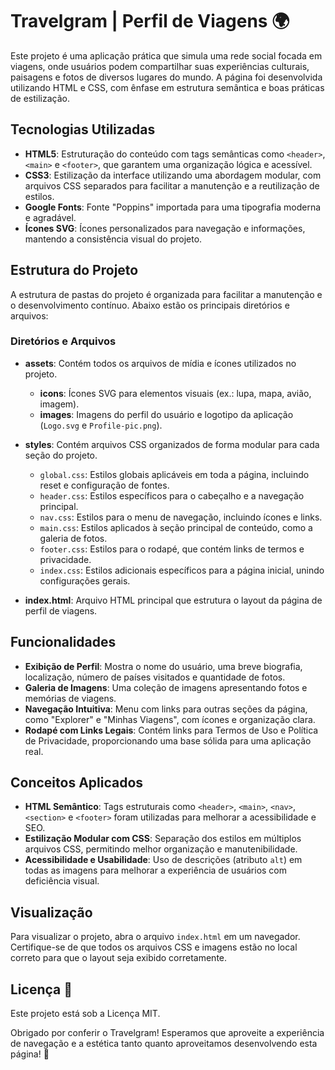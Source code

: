 # Travelgram | Perfil de Viagens 🌍

Este projeto é uma aplicação prática que simula uma rede social focada em viagens, onde usuários podem compartilhar suas experiências culturais, paisagens e fotos de diversos lugares do mundo. A página foi desenvolvida utilizando HTML e CSS, com ênfase em estrutura semântica e boas práticas de estilização.

## Tecnologias Utilizadas

- **HTML5**: Estruturação do conteúdo com tags semânticas como `<header>`, `<main>` e `<footer>`, que garantem uma organização lógica e acessível.
- **CSS3**: Estilização da interface utilizando uma abordagem modular, com arquivos CSS separados para facilitar a manutenção e a reutilização de estilos.
- **Google Fonts**: Fonte "Poppins" importada para uma tipografia moderna e agradável.
- **Ícones SVG**: Ícones personalizados para navegação e informações, mantendo a consistência visual do projeto.

## Estrutura do Projeto

A estrutura de pastas do projeto é organizada para facilitar a manutenção e o desenvolvimento contínuo. Abaixo estão os principais diretórios e arquivos:

### Diretórios e Arquivos

- **assets**: Contém todos os arquivos de mídia e ícones utilizados no projeto.
  - **icons**: Ícones SVG para elementos visuais (ex.: lupa, mapa, avião, imagem).
  - **images**: Imagens do perfil do usuário e logotipo da aplicação (`Logo.svg` e `Profile-pic.png`).

- **styles**: Contém arquivos CSS organizados de forma modular para cada seção do projeto.
  - `global.css`: Estilos globais aplicáveis em toda a página, incluindo reset e configuração de fontes.
  - `header.css`: Estilos específicos para o cabeçalho e a navegação principal.
  - `nav.css`: Estilos para o menu de navegação, incluindo ícones e links.
  - `main.css`: Estilos aplicados à seção principal de conteúdo, como a galeria de fotos.
  - `footer.css`: Estilos para o rodapé, que contém links de termos e privacidade.
  - `index.css`: Estilos adicionais específicos para a página inicial, unindo configurações gerais.

- **index.html**: Arquivo HTML principal que estrutura o layout da página de perfil de viagens.

## Funcionalidades

- **Exibição de Perfil**: Mostra o nome do usuário, uma breve biografia, localização, número de países visitados e quantidade de fotos.
- **Galeria de Imagens**: Uma coleção de imagens apresentando fotos e memórias de viagens.
- **Navegação Intuitiva**: Menu com links para outras seções da página, como "Explorer" e "Minhas Viagens", com ícones e organização clara.
- **Rodapé com Links Legais**: Contém links para Termos de Uso e Política de Privacidade, proporcionando uma base sólida para uma aplicação real.

## Conceitos Aplicados

- **HTML Semântico**: Tags estruturais como `<header>`, `<main>`, `<nav>`, `<section>` e `<footer>` foram utilizadas para melhorar a acessibilidade e SEO.
- **Estilização Modular com CSS**: Separação dos estilos em múltiplos arquivos CSS, permitindo melhor organização e manutenibilidade.
- **Acessibilidade e Usabilidade**: Uso de descrições (atributo `alt`) em todas as imagens para melhorar a experiência de usuários com deficiência visual.

## Visualização
Para visualizar o projeto, abra o arquivo `index.html` em um navegador. Certifique-se de que todos os arquivos CSS e imagens estão no local correto para que o layout seja exibido corretamente.

## Licença 📜

Este projeto está sob a Licença MIT.

Obrigado por conferir o Travelgram! Esperamos que aproveite a experiência de navegação e a estética tanto quanto aproveitamos desenvolvendo esta página! 🚀
